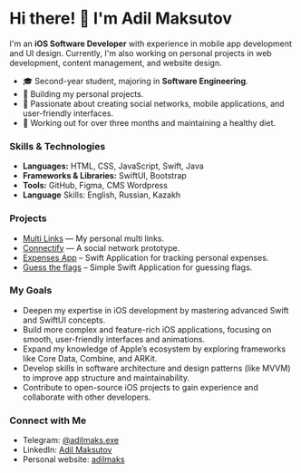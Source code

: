 # Hi there! 👋 I'm Adil Maksutov

I'm an **iOS Software Developer** with experience in mobile app development and UI design. Currently, I'm also working on personal projects in web development, content management, and website design.

- 🎓 Second-year student, majoring in **Software Engineering**.
- 💼 Building my personal projects.
- 🚀 Passionate about creating social networks, mobile applications, and user-friendly interfaces.
- 💪 Working out for over three months and maintaining a healthy diet.

### Skills & Technologies
- **Languages:** HTML, CSS, JavaScript, Swift, Java
- **Frameworks & Libraries:** SwiftUI, Bootstrap
- **Tools:** GitHub, Figma, CMS Wordpress
- **Language** Skills: English, Russian, Kazakh 

### Projects
- [Multi Links](http://adlmks.github.io/adilmaks/) — My personal multi links.
- [Connectify](https://github.com/username/connectify) — A social network prototype.
- [Expenses App](https://github.com/adlmks/My-Expenses-App) – Swift Application for tracking personal expenses.
- [Guess the flags](https://github.com/adlmks/Guess-the-Flags-App) – Simple Swift Application for guessing flags.

### My Goals
- Deepen my expertise in iOS development by mastering advanced Swift and SwiftUI concepts.
- Build more complex and feature-rich iOS applications, focusing on smooth, user-friendly interfaces and animations.
- Expand my knowledge of Apple’s ecosystem by exploring frameworks like Core Data, Combine, and ARKit.
- Develop skills in software architecture and design patterns (like MVVM) to improve app structure and maintainability.
- Contribute to open-source iOS projects to gain experience and collaborate with other developers.

### Connect with Me
- Telegram: [@adilmaks.exe](https://t.me/adilmaks.exe)
- LinkedIn: [Adil Maksutov](https://www.linkedin.com/in/adilmaksutov)
- Personal website: [adilmaks](http://adlmks.github.io/adilmaks/)
